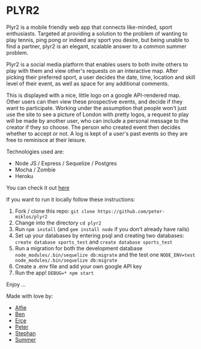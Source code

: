 # PLYR2

Plyr2 is a mobile friendly web app that connects like-minded, sport enthusiasts.
Targeted at providing a solution to the problem of wanting to play tennis, ping
pong or indeed any sport you desire, but being unable to find a partner,
plyr2 is an elegant, scalable answer to a common summer problem.

Plyr2 is a social media platform that enables users to both invite others to play with them and view other's requests on an interactive map. After picking their preferred sport, a user decides the date, time, location and skill level of their event, as well as space for any additional comments.

This is displayed with a nice, little logo on a google API-rendered map. Other users can then view these prospective events, and decide if they want to participate. Working under the assumption that people won't just use the site to see a picture of London with pretty logos, a request to play will be made by another user, who can include a personal message to the creator if they so choose. The person who created event then decides whether to accept or not. A log is kept of a user's past events so they are free to reminisce at their leisure.     


Technologies used are:

* Node JS / Express / Sequelize / Postgres
* Mocha / Zombie
* Heroku

You can check it out [here](https://plyr2.herokuapp.com)

If you want to run it locally follow these instructions:

1. Fork / clone this repo: `git clone https://github.com/peter-miklos/plyr2`
2. Change into the directory `cd plyr2`
3. Run `npm install` (and `gem install node` if you don't already have rails)
4. Set up your databases by entering psql and creating two databases: `create database sports_test` and `create database sports_test`
5. Run a migration for both the development database `node_modules/.bin/sequelize db:migrate` and the test one `NODE_ENV=test node_modules/.bin/sequelize db:migrate`
6. Create a .env file and add your own google API key
7. Run the app! `DEBUG=* npm start`

Enjoy ...

Made with love by:

* [Alfie](https://github.com/alfie-ab)
* [Ben](https://github.com/BenRoss92)
* [Erce](https://github.com/ercekal)
* [Peter](https://github.com/peter-miklos)
* [Stephan](https://github.com/nephast)
* [Summer](https://github.com/supasuma)
